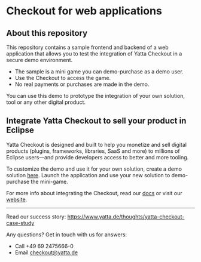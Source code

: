 # Checkout for web applications

## About this repository

This repository contains a sample frontend and backend of a web application that allows you to test the integration of Yatta Checkout in a secure demo environment.
*  The sample is a mini game you can demo-purchase as a demo user.
*  Use the Checkout to access the game.
*  No real payments or purchases are made in the demo.

You can use this demo to prototype the integration of your own solution, tool or any other digital product.

## Integrate Yatta Checkout to sell your product in Eclipse

Yatta Checkout is designed and built to help you monetize and sell digital products (plugins, frameworks, libraries, SaaS and more) to millions of Eclipse users—and provide developers access to better and more tooling.

To customize the demo and use it for your own solution, create a demo solution [here](https://www.yatta.de/portal). Launch the application and use your new solution to demo-purchase the mini-game.

For more info about integrating the Checkout, read our [docs](https://www.yatta.de/docs) or visit our [website](https://www.yatta.de/checkout).

---
Read our success story: https://www.yatta.de/thoughts/yatta-checkout-case-study

Any questions? Get in touch with us for answers:
  - Call +49 69 2475666-0
  - Email checkout@yatta.de
